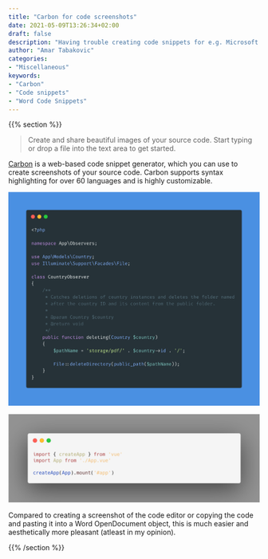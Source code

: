 ```yaml
---
title: "Carbon for code screenshots"
date: 2021-05-09T13:26:34+02:00
draft: false
description: "Having trouble creating code snippets for e.g. Microsoft Word or social media? This is where Carbon comes into play."
author: "Amar Tabakovic"
categories:
- "Miscellaneous"
keywords:
- "Carbon"
- "Code snippets"
- "Word Code Snippets"
---
```

{{% section %}}

> Create and share beautiful images of your source code.
> Start typing or drop a file into the text area to get started.

[Carbon](https://carbon.now.sh) is a web-based code snippet generator, which you can use to create screenshots of your source code. Carbon supports syntax highlighting for over 60 languages and is highly customizable.

![Carbon code snippet](imgs/carbon.png)

![Carbon code snippet 2](imgs/carbon-2.png)

Compared to creating a screenshot of the code editor or copying the code and pasting it into a Word OpenDocument object, this is much easier and aesthetically more pleasant (atleast in my opinion). 

{{% /section %}}